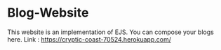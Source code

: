 # Blog-Website
This website is an implementation of EJS.
You can compose your blogs here.
Link : https://cryptic-coast-70524.herokuapp.com/

